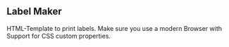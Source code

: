 ## Label Maker

HTML-Template to print labels. Make sure you use a modern Browser with Support for CSS custom properties.
